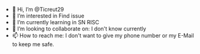 - 👋 Hi, I’m @Ticreut29
- 👀 I’m interested in Find issue
- 🌱 I’m currently learning in SN RISC
- 💞️ I’m looking to collaborate on: I don't know currently
- 📫 How to reach me: I don't want to give my phone number or my E-Mail to keep me safe.
<!---
Ticreut29/Ticreut29 is a ✨ special ✨ repository because its `README.md` (this file) appears on your GitHub profile.
You can click the Preview link to take a look at your changes.
--->
